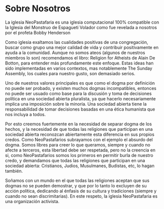 Sobre Nosotros
=======
La iglesia NeoPastafaria es una iglesia computacional 100% compatible con la Iglesia
del Monstruo de Espagueti Volador como fue revelada a nosotros por el profeta
Bobby Henderson

Como iglesia exaltamos las cualidades positivas de una congregación, buscar como grupo
una mejor calidad de vida y contribuir positivamente en ayuda a la comunidad. Aunque no
somos ateos (algunos de nuestros miembros lo son) recomendamos el libro: Religion for Atheists
de Alain De Botton, para entender más profundamente este enfoque. Estas ideas han sido
implementadas en varios contextos, mas notablemente The Sunday Assembly, los cuales
para nuestro gusto, son demasiado serios.

Uno de nuestros valores principales es que como el dogma por definición no puede ser
probado, y existen muchos dogmas incompatibles, entonces no puede ser usuado como base
para la discusión y toma de decisiones política en una sociedad abierta pluralista, ya que
hacerlo necesariamente implica una imposición sobre la minoría. Una sociedad abierta tiene
la responsabilidad de tomar decisiones basadas en una ética humanista que nos incluya a
todos.

Por esto creemos fuertemente en la necesidad de separar dogma de los hechos, 
y la necesidad de que todas las religiones que participan en una sociedad
abierta reconozcan abiertamente esta diferencia en sus propios credos. Como NeoPastafarios
subrayamos con el ejemplo el absurdo del dogma. Somos libres para creer lo que queramos,
siempre y cuando no afecte a terceros, esta libertad debe ser respetada, pero no la creencia en si,
como NeoPastafarios somos los primeros en permitir burla de nuestro credo, y demandamos que
todas las religiones que participan en una sociedad abierta: Cristianos, Judios, Musulmanes,
Budistas, etc, lo hagan también.

Soñamos con un mundo en el que todas las religiones aceptan que sus dogmas no se pueden
demostrar, y que por lo tanto lo excluyen de su acción política, dedicando al énfasis de
su cultura y tradiciones (siempre y cuando no sean discrimitarias). En este respeto,
la iglesia NeoPastafaria es una organización activista.

